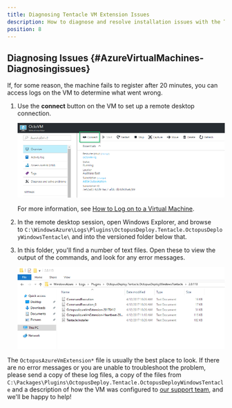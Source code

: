 ```yaml
---
title: Diagnosing Tentacle VM Extension Issues
description: How to diagnose and resolve installation issues with the Tentacle VM Extension
position: 8
---
```


## Diagnosing Issues {#AzureVirtualMachines-Diagnosingissues}

If, for some reason, the machine fails to register after 20 minutes, you can access logs on the VM to determine what went wrong.

1. Use the **connect** button on the VM to set up a remote desktop connection.

   ![Connecting to a VM via RDP](diagnosing-issues-connect-via-rdp.png "width=500")

   For more information, see [How to Log on to a Virtual Machine](http://azure.microsoft.com/en-us/documentation/articles/virtual-machines-log-on-windows-server/).

2. In the remote desktop session, open Windows Explorer, and browse to `C:\WindowsAzure\Logs\Plugins\OctopusDeploy.Tentacle.OctopusDeployWindowsTentacle\` and into the versioned folder below that.

3. In this folder, you'll find a number of text files. Open these to view the output of the commands, and look for any error messages.

   ![Windows Explorer - logs folder](diagnosing-issues-logs-folder.png "width=500")

The `OctopusAzureVmExtension*` file is usually the best place to look. If there are no error messages or you are unable to troubleshoot the problem, please send a copy of these log files, a copy of the files from `C:\Packages\Plugins\OctopusDeploy.Tentacle.OctopusDeployWindowsTentacle` and a description of how the VM was configured to [our support team](http://octopusdeploy.com/support), and we'll be happy to help!
